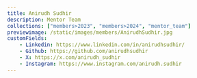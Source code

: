 ```yaml
---
title: Anirudh Sudhir
description: Mentor Team
collections: ["members>2023", "members>2024", "mentor_team"]
previewimage: /static/images/members/AnirudhSudhir.jpg
customFields:
    - Linkedin: https://www.linkedin.com/in/anirudhsudhir/
    - Github: https://github.com/anirudhsudhir
    - X: https://x.com/anirudh_sudhir
    - Instagram: https://www.instagram.com/anirudh.sudhir
---
```

